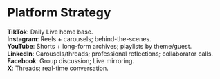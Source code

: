 # Platform Strategy
**TikTok**: Daily Live home base.  
**Instagram**: Reels + carousels; behind-the-scenes.  
**YouTube**: Shorts + long-form archives; playlists by theme/guest.  
**LinkedIn**: Carousels/threads; professional reflections; collaborator calls.  
**Facebook**: Group discussion; Live mirroring.  
**X**: Threads; real-time conversation.
